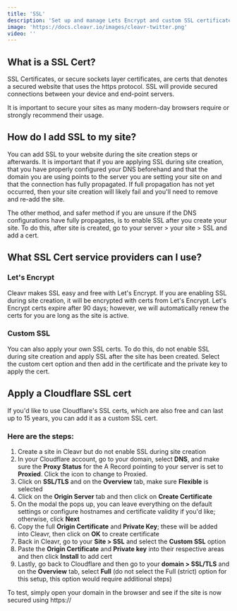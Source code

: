 ```yaml
---
title: 'SSL'
description: 'Set up and manage Lets Encrypt and custom SSL certificates.'
image: 'https://docs.cleavr.io/images/cleavr-twitter.png'
video: ''
---
```


## What is a SSL Cert?
SSL Certificates, or secure sockets layer certificates, are certs that denotes a secured website that uses the https protocol. 
SSL will provide secured connections between your device and end-point servers. 

<base-alert>
It is important to secure your sites as many modern-day browsers require or strongly recommend their usage. 
</base-alert>

## How do I add SSL to my site?
You can add SSL to your website during the site creation steps or afterwards. It is important that if you are applying SSL 
during site creation, that you have properly configured your DNS beforehand and that the domain you are using points to 
the server you are setting your site on and that the connection has fully propagated. If full propagation has not yet occurred, 
then your site creation will likely fail and you'll need to remove and re-add the site. 

The other method, and safer method if you are unsure if the DNS configurations have fully propagates, is to enable SSL after 
you create your site. To do this, after site is created, go to your server > your site > SSL and add a cert. 

## What SSL Cert service providers can I use?
### Let's Encrypt
Cleavr makes SSL easy and free with Let's Encrypt. If you are enabling SSL during site creation, it will be encrypted with 
certs from Let's Encrypt. Let's Encrypt certs expire after 90 days; however, we will automatically renew the certs for you are 
long as the site is active. 

### Custom SSL
You can also apply your own SSL certs. To do this, do not enable SSL during site creation and apply SSL after the site has 
been created. Select the custom cert option and then add in the certificate and the private key to apply the cert. 

## Apply a Cloudflare SSL cert
If you'd like to use Cloudflare's SSL certs, which are also free and can last up to 15 years, you can add it as a custom SSL cert. 

### Here are the steps: 

1. Create a site in Cleavr but do not enable SSL during site creation
2. In your Cloudflare account, go to your domain, select **DNS**, and make sure the **Proxy Status** for the A Record pointing to your server is set to **Proxied**. Click the icon to change to Proxied. 
3. Click on **SSL/TLS** and on the **Overview** tab, make sure **Flexible** is selected
4. Click on the **Origin Server** tab and then click on **Create Certificate**
5. On the modal the pops up, you can leave everything on the default settings or configure hostnames and certificate validity if you'd like; otherwise, click **Next**
6. Copy the full **Origin Certificate** and **Private Key**; these will be added into Cleavr, then click on **OK** to create certificate
7. Back in Cleavr, go to your **Site > SSL** and select the **Custom SSL** option 
8. Paste the **Origin Certificate** and **Private key** into their respective areas and then click **Install** to add cert
9. Lastly, go back to Cloudflare and then go to your **domain > SSL/TLS** and on the **Overview** tab, select **Full** (do not select the Full (strict) option for this setup, this option would require additional steps)

To test, simply open your domain in the browser and see if the site is now secured using https://
